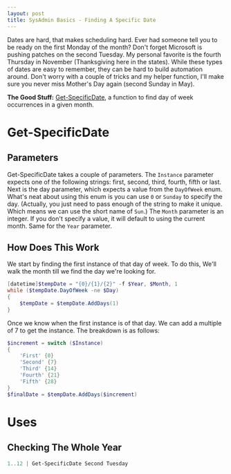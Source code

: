 ```yaml
---
layout: post
title: SysAdmin Basics - Finding A Specific Date
---
```


Dates are hard, that makes scheduling hard.
Ever had someone tell you to be ready on the first Monday of the month?
Don't forget Microsoft is pushing patches on the second Tuesday.
My personal favorite is the fourth Thursday in November (Thanksgiving here in the states).
While these types of dates are easy to remember, they can be hard to build automation around.
Don't worry with a couple of tricks and my helper function, I'll make sure you never miss Mother's Day again (second Sunday in May).

 **The Good Stuff:**
[Get-SpecificDate](https://github.com/dchristian3188/Main/blob/master/Functions/Get-SpecificDate.ps1), a function to find day of week occurrences in a given month.

<!-- more -->

# Get-SpecificDate

## Parameters

Get-SpecificDate takes a couple of parameters.
The ```Instance``` parameter expects one of the following strings: first, second, third, fourth, fifth or last.
Next is the day parameter, which expects a value from the ```DayOfWeek``` enum.
What's neat about using this enum is you can use ```0``` or ```Sunday``` to specify the day.
(Actually, you just need to pass enough of the string to make it unique.
Which means we can use the short name of ```Sun```.)
The ```Month``` parameter is an integer.
If you don't specify a value, it will default to using the current month.
Same for the ```Year``` parameter.

## How Does This Work

We start by finding the first instance of that day of week.
To do this, We'll walk the month till we find the day we're looking for.

```powershell
[datetime]$tempDate = "{0}/{1}/{2}" -f $Year, $Month, 1
while ($tempDate.DayOfWeek -ne $Day)
{
    $tempDate = $tempDate.AddDays(1)
}
```

Once we know when the first instance is of that day.
We can add a multiple of 7 to get the instance.
The breakdown is as follows:

```powershell
$increment = switch ($Instance)
{
    'First' {0}
    'Second' {7}
    'Third' {14}
    'Fourth' {21}
    'Fifth' {28}
}
$finalDate = $tempDate.AddDays($increment)
```

# Uses

## Checking The Whole Year

```powershell
1..12 | Get-SpecificDate Second Tuesday
```